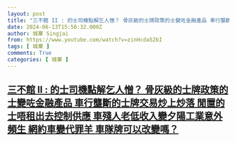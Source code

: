```yaml
---
layout: post
title: "三不館 II : 的士司機點解乞人憎？ 骨灰級的士牌政策的士變咗金融產品 車行壟斷的士牌交易炒上炒落 閒置的士唔租出去控制供應 車殘人老低收入變夕陽工業意外頻生 網約車變代罪羊 車隊牌可以改變嗎？"
date: 2024-06-13T15:50:32.000Z
author: 城寨 Singjai
from: https://www.youtube.com/watch?v=zinHcda52bI
tags: [ 城寨 ]
comments: True
categories: [ 城寨 ]
---
```

<!--1718293832000-->
[三不館 II : 的士司機點解乞人憎？ 骨灰級的士牌政策的士變咗金融產品 車行壟斷的士牌交易炒上炒落 閒置的士唔租出去控制供應 車殘人老低收入變夕陽工業意外頻生 網約車變代罪羊 車隊牌可以改變嗎？](https://www.youtube.com/watch?v=zinHcda52bI)
------

<div>

</div>
